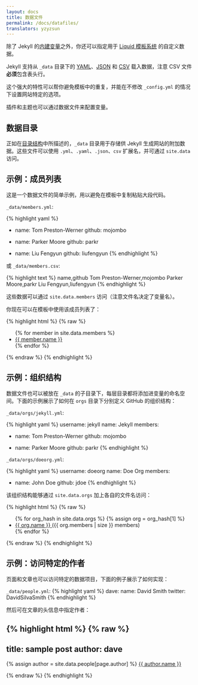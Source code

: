 ```yaml
---
layout: docs
title: 数据文件
permalink: /docs/datafiles/
translators: yzyzsun
---
```


除了 Jekyll 的[内建变量](../variables/)之外，你还可以指定用于 [Liquid 模板系统](https://wiki.github.com/shopify/liquid/liquid-for-designers) 的自定义数据。

Jekyll 支持从 `_data` 目录下的 [YAML](http://yaml.org/)、[JSON](http://www.json.org/) 和 [CSV](https://en.wikipedia.org/wiki/Comma-separated_values) 载入数据，注意 CSV 文件**必须**包含表头行。

这个强大的特性可以帮你避免模板中的重复，并能在不修改 `_config.yml` 的情况下设置网站特定的选项。

插件和主题也可以通过数据文件来配置变量。

## 数据目录

正如在[目录结构](../structure/)中所描述的，`_data` 目录用于存储供 Jekyll 生成网站的附加数据。这些文件可以使用 `.yml`、`.yaml`、`.json`、`csv` 扩展名，并可通过 `site.data` 访问。

## 示例：成员列表

这是一个数据文件的简单示例，用以避免在模板中复制粘贴大段代码。

`_data/members.yml`:

{% highlight yaml %}
- name: Tom Preston-Werner
  github: mojombo

- name: Parker Moore
  github: parkr

- name: Liu Fengyun
  github: liufengyun
{% endhighlight %}

或 `_data/members.csv`:

{% highlight text %}
name,github
Tom Preston-Werner,mojombo
Parker Moore,parkr
Liu Fengyun,liufengyun
{% endhighlight %}

这些数据可以通过 `site.data.members` 访问（注意文件名决定了变量名）。

你现在可以在模板中使用该成员列表了：

{% highlight html %}
{% raw %}
<ul>
{% for member in site.data.members %}
  <li>
    <a href="https://github.com/{{ member.github }}">
      {{ member.name }}
    </a>
  </li>
{% endfor %}
</ul>
{% endraw %}
{% endhighlight %}

## 示例：组织结构

数据文件也可以被放在 `_data` 的子目录下，每层目录都将添加进变量的命名空间。下面的示例展示了如何在 `orgs` 目录下分别定义 GitHub 的组织结构：

`_data/orgs/jekyll.yml`:

{% highlight yaml %}
username: jekyll
name: Jekyll
members:
  - name: Tom Preston-Werner
    github: mojombo

  - name: Parker Moore
    github: parkr
{% endhighlight %}

`_data/orgs/doeorg.yml`:

{% highlight yaml %}
username: doeorg
name: Doe Org
members:
  - name: John Doe
    github: jdoe
{% endhighlight %}

该组织结构能够通过 `site.data.orgs` 加上各自的文件名访问：

{% highlight html %}
{% raw %}
<ul>
{% for org_hash in site.data.orgs %}
{% assign org = org_hash[1] %}
  <li>
    <a href="https://github.com/{{ org.username }}">
      {{ org.name }}
    </a>
    ({{ org.members | size }} members)
  </li>
{% endfor %}
</ul>
{% endraw %}
{% endhighlight %}

## 示例：访问特定的作者

页面和文章也可以访问特定的数据项目，下面的例子展示了如何实现：

`_data/people.yml`:
{% highlight yaml %}
dave:
    name: David Smith
    twitter: DavidSilvaSmith
{% endhighlight %}

然后可在文章的头信息中指定作者：

{% highlight html %}
{% raw %}
---
title: sample post
author: dave
---

{% assign author = site.data.people[page.author] %}
<a rel="author"
  href="{{ author.twitter }}"
  title="{{ author.name }}">
    {{ author.name }}
</a>

{% endraw %}
{% endhighlight %}
